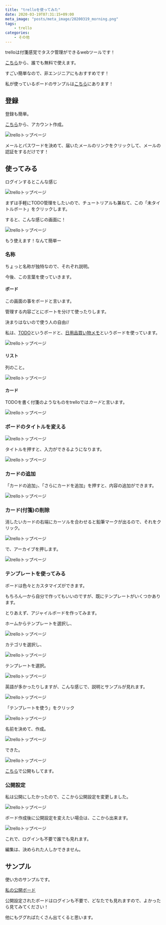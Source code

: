 ```yaml
---
title: "trelloを使ってみた"
date: 2020-03-19T07:31:15+09:00
meta_image: "posts/meta_image/20200319_morning.png"
tags: 
    - trello
categories: 
    - その他
---
```


trelloは付箋感覚でタスク管理ができるwebツールです！

[こちら](https://trello.com/)から、誰でも無料で使えます。

すごい簡単なので、非エンジニアにもおすすめです！

私が使っているボードのサンプルは[こちら](../20200319_lunch)にあります！

## 登録

登録も簡単。

[こちら](https://trello.com/)から、アカウント作成。

![trelloトップページ](../img/trello2.png)

メールとパスワードを決めて、届いたメールのリンクをクリックして、メールの認証をするだけです！

## 使ってみる

ログインするとこんな感じ

![trelloトップページ](../img/trello1.png)

まずは手軽にTODO管理をしたいので、チュートリアルも兼ねて、この「未タイトルボート」をクリックします。

すると、こんな感じの画面に！

![trelloトップページ](../img/trello3.png)

もう使えます！なんて簡単ー

### 名称

ちょっと名称が独特なので、それぞれ説明。

今後、この言葉を使っていきます。

#### ボード

この画面の事をボードと言います。

管理する内容ごとにボートを分けて使ったりします。

決まりはないので使う人の自由//

私は、[TODO](https://trello.com/b/xnulb4oL/todo)というボードと、[日用品買い物メモ](https://trello.com/b/Ls0lyBi1/%E6%97%A5%E7%94%A8%E5%93%81%E8%B2%B7%E3%81%84%E7%89%A9%E3%83%A1%E3%83%A2)というボードを使っています。

![trelloトップページ](../img/trello-name1.png)

#### リスト

列のこと。

![trelloトップページ](../img/trello-name2.png)

#### カード

TODOを書く付箋のようなものをtrelloでは*カード*と言います。

![trelloトップページ](../img/trello-name3.png)

### ボードのタイトルを変える

![trelloトップページ](../img/trello3.png)

タイトルを押すと、入力ができるようになります。

![trelloトップページ](../img/trello4.png)

### カードの追加

「カードの追加」、「さらにカードを追加」を押すと、内容の追加ができます。

![trelloトップページ](../img/trello5.png)

### カード(付箋)の削除

消したいカードの右端にカーソルを合わせると鉛筆マークが出るので、それをクリック。

![trelloトップページ](../img/trello7.png)

で、アーカイブを押します。

![trelloトップページ](../img/trello6.png)

### テンプレートを使ってみる

ボードは色々とカスタマイズができます。

もちろん一から自分で作ってもいいのですが、既にテンプレートがいくつかあります。

とりあえず、アジャイルボードを作ってみます。

ホームからテンプレートを選択し、

![trelloトップページ](../img/trello8.png)

カテゴリを選択し、

![trelloトップページ](../img/trello9.png)

テンプレートを選択。

![trelloトップページ](../img/trello10.png)

英語が多かったりしますが、こんな感じで、説明とサンプルが見れます。

![trelloトップページ](../img/trello11.png)

「テンプレートを使う」をクリック

![trelloトップページ](../img/trello12.png)

名前を決めて、作成。

![trelloトップページ](../img/trello13.png)

できた。

![trelloトップページ](../img/trello15.png)

[こちら](https://trello.com/b/QD1osnzZ/%E3%82%B9%E3%83%97%E3%83%AA%E3%83%B3%E3%83%88%E3%83%9C%E3%83%BC%E3%83%89)で公開もしてます。

### 公開設定

私は公開にしたかったので、ここから公開設定を変更しました。

![trelloトップページ](../img/trello14.png)

ボード作成後に公開設定を変えたい場合は、ここから出来ます。

![trelloトップページ](../img/trello16.png)

これで、ログインも不要で誰でも見れます。

編集は、決められた人しかできません。

## サンプル

使い方のサンプルです。

[私の公開ボード](../20200319_lunch/)

公開設定されたボードはログインも不要で、どなたでも見れますので、よかったら見てみてください！

他にもググればたくさん出てくると思います。

